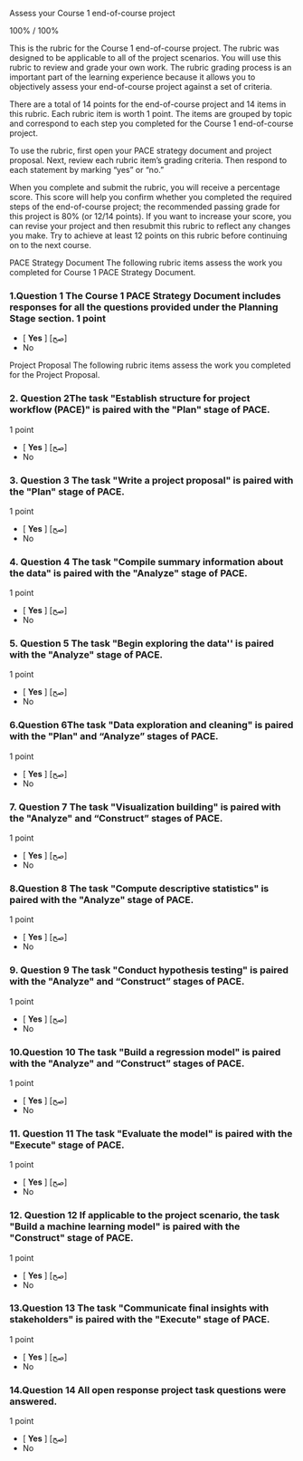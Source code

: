 Assess your Course 1 end-of-course project


100% / 100%




This is the rubric for the Course 1 end-of-course project. The rubric was designed to be applicable to all of the project scenarios. You will use this rubric to review and grade your own work. The rubric grading process is an important part of the learning experience because it allows you to objectively assess your end-of-course project against a set of criteria.

There are a total of 14 points for the end-of-course project and 14 items in this rubric. Each rubric item is worth 1 point. The items are grouped by topic and correspond to each step you completed for the Course 1 end-of-course project. 

To use the rubric, first open your PACE strategy document and project proposal. Next, review each rubric item’s grading criteria. Then respond to each statement by marking “yes” or “no.” 

When you complete and submit the rubric, you will receive a percentage score. This score will help you confirm whether you completed the required steps of the end-of-course project; the recommended passing grade for this project is 80% (or 12/14 points). If you want to increase your score, you can revise your project and then resubmit this rubric to reflect any changes you make. Try to achieve at least 12 points on this rubric before continuing on to the next course.

PACE Strategy Document
The following rubric items assess the work you completed for Course 1 PACE Strategy Document. 

### 1.Question 1 The Course 1 PACE Strategy Document includes responses for all the questions provided under the Planning Stage section. 1 point

* [ **Yes** ] [صح]
* No


Project Proposal
The following rubric items assess the work you completed for the Project Proposal. 

###  2. Question 2The task "Establish structure for project workflow (PACE)" is paired with the "Plan" stage of PACE. 

1 point


* [ **Yes** ] [صح]
* No


 ### 3. Question 3 The task "Write a project proposal" is paired with the "Plan" stage of PACE. 

1 point


* [ **Yes** ] [صح]
* No


###  4. Question 4 The task "Compile summary information about the data" is paired with the "Analyze" stage of PACE. 

1 point


* [ **Yes** ] [صح]
* No


###  5. Question 5 The task "Begin exploring the data'' is paired with the "Analyze" stage of PACE. 

1 point


* [ **Yes** ] [صح]
* No


###  6.Question 6The task "Data exploration and cleaning" is paired with the "Plan" and “Analyze” stages of PACE. 

1 point


* [ **Yes** ] [صح]
* No


###  7. Question 7 The task "Visualization building" is paired with the "Analyze" and “Construct” stages of PACE. 

1 point


* [ **Yes** ] [صح]
* No


###  8.Question 8 The task "Compute descriptive statistics" is paired with the "Analyze" stage of PACE. 

1 point


* [ **Yes** ] [صح]
* No


###  9. Question 9 The task "Conduct hypothesis testing" is paired with the "Analyze" and “Construct” stages of PACE. 

1 point


* [ **Yes** ] [صح]
* No

###  10.Question 10 The task "Build a regression model" is paired with the "Analyze" and “Construct” stages of PACE. 

1 point


* [ **Yes** ] [صح]
* No


###  11. Question 11 The task "Evaluate the model" is paired with the "Execute" stage of PACE. 

1 point


* [ **Yes** ] [صح]
* No


###  12. Question 12 If applicable to the project scenario, the task "Build a machine learning model" is paired with the "Construct" stage of PACE. 

1 point


* [ **Yes** ] [صح]
* No


### 13.Question 13 The task "Communicate final insights with stakeholders" is paired with the "Execute" stage of PACE. 

1 point


* [ **Yes** ] [صح]
* No


### 14.Question 14 All open response project task questions were answered. 

1 point


* [ **Yes** ] [صح]
* No

